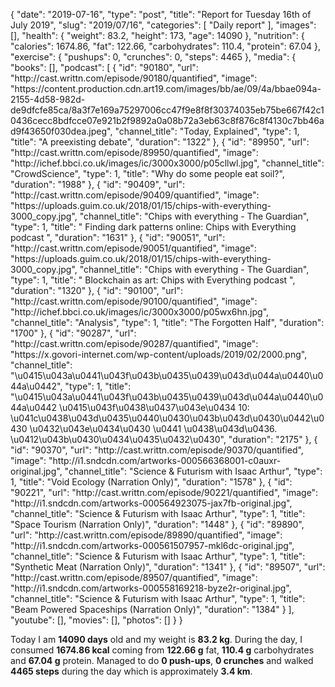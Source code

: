 {
    "date": "2019-07-16",
    "type": "post",
    "title": "Report for Tuesday 16th of July 2019",
    "slug": "2019\/07\/16",
    "categories": [
        "Daily report"
    ],
    "images": [],
    "health": {
        "weight": 83.2,
        "height": 173,
        "age": 14090
    },
    "nutrition": {
        "calories": 1674.86,
        "fat": 122.66,
        "carbohydrates": 110.4,
        "protein": 67.04
    },
    "exercise": {
        "pushups": 0,
        "crunches": 0,
        "steps": 4465
    },
    "media": {
        "books": [],
        "podcast": [
            {
                "id": "90180",
                "url": "http:\/\/cast.writtn.com\/episode\/90180\/quantified",
                "image": "https:\/\/content.production.cdn.art19.com\/images\/bb\/ae\/09\/4a\/bbae094a-2155-4d58-982d-de9dfcfe85ca\/8a3f7e169a75297006cc47f9e8f8f30374035eb75be667f42c10436cecc8bdfcce07e921b2f9892a0a08b72a3eb63c8f876c8f4130c7bb46ad9f43650f030dea.jpeg",
                "channel_title": "Today, Explained",
                "type": 1,
                "title": "A preexisting debate",
                "duration": "1322"
            },
            {
                "id": "89950",
                "url": "http:\/\/cast.writtn.com\/episode\/89950\/quantified",
                "image": "http:\/\/ichef.bbci.co.uk\/images\/ic\/3000x3000\/p05cllwl.jpg",
                "channel_title": "CrowdScience",
                "type": 1,
                "title": "Why do some people eat soil?",
                "duration": "1988"
            },
            {
                "id": "90409",
                "url": "http:\/\/cast.writtn.com\/episode\/90409\/quantified",
                "image": "https:\/\/uploads.guim.co.uk\/2018\/01\/15\/chips-with-everything-3000_copy.jpg",
                "channel_title": "Chips with everything - The Guardian",
                "type": 1,
                "title": " Finding dark patterns online: Chips with Everything podcast ",
                "duration": "1631"
            },
            {
                "id": "90051",
                "url": "http:\/\/cast.writtn.com\/episode\/90051\/quantified",
                "image": "https:\/\/uploads.guim.co.uk\/2018\/01\/15\/chips-with-everything-3000_copy.jpg",
                "channel_title": "Chips with everything - The Guardian",
                "type": 1,
                "title": " Blockchain as art: Chips with Everything podcast ",
                "duration": "1320"
            },
            {
                "id": "90100",
                "url": "http:\/\/cast.writtn.com\/episode\/90100\/quantified",
                "image": "http:\/\/ichef.bbci.co.uk\/images\/ic\/3000x3000\/p05wx6hn.jpg",
                "channel_title": "Analysis",
                "type": 1,
                "title": "The Forgotten Half",
                "duration": "1700"
            },
            {
                "id": "90287",
                "url": "http:\/\/cast.writtn.com\/episode\/90287\/quantified",
                "image": "https:\/\/x.govori-internet.com\/wp-content\/uploads\/2019\/02\/2000.png",
                "channel_title": "\u0415\u043a\u0441\u043f\u043b\u0435\u0439\u043d\u044a\u0440\u044a\u0442",
                "type": 1,
                "title": "\u0415\u043a\u0441\u043f\u043b\u0435\u0439\u043d\u044a\u0440\u044a\u0442 \u0415\u043f\u0438\u0437\u043e\u0434 10: \u041c\u0438\u043d\u0435\u0440\u0430\u043b\u043d\u0430\u0442\u0430 \u0432\u043e\u0434\u0430 \u0441 \u0438\u043d\u0436. \u0412\u043b\u0430\u0434\u0435\u0432\u0430",
                "duration": "2175"
            },
            {
                "id": "90370",
                "url": "http:\/\/cast.writtn.com\/episode\/90370\/quantified",
                "image": "http:\/\/i1.sndcdn.com\/artworks-000566368001-c0auxr-original.jpg",
                "channel_title": "Science & Futurism with Isaac Arthur",
                "type": 1,
                "title": "Void Ecology (Narration Only)",
                "duration": "1578"
            },
            {
                "id": "90221",
                "url": "http:\/\/cast.writtn.com\/episode\/90221\/quantified",
                "image": "http:\/\/i1.sndcdn.com\/artworks-000564923075-jax7fb-original.jpg",
                "channel_title": "Science & Futurism with Isaac Arthur",
                "type": 1,
                "title": "Space Tourism (Narration Only)",
                "duration": "1448"
            },
            {
                "id": "89890",
                "url": "http:\/\/cast.writtn.com\/episode\/89890\/quantified",
                "image": "http:\/\/i1.sndcdn.com\/artworks-000561507957-mkl6dc-original.jpg",
                "channel_title": "Science & Futurism with Isaac Arthur",
                "type": 1,
                "title": "Synthetic Meat (Narration Only)",
                "duration": "1341"
            },
            {
                "id": "89507",
                "url": "http:\/\/cast.writtn.com\/episode\/89507\/quantified",
                "image": "http:\/\/i1.sndcdn.com\/artworks-000558169218-byze2r-original.jpg",
                "channel_title": "Science & Futurism with Isaac Arthur",
                "type": 1,
                "title": "Beam Powered Spaceships (Narration Only)",
                "duration": "1384"
            }
        ],
        "youtube": [],
        "movies": [],
        "photos": []
    }
}

Today I am <strong>14090 days</strong> old and my weight is <strong>83.2 kg</strong>. During the day, I consumed <strong>1674.86 kcal</strong> coming from <strong>122.66 g</strong> fat, <strong>110.4 g</strong> carbohydrates and <strong>67.04 g</strong> protein. Managed to do <strong>0 push-ups</strong>, <strong>0 crunches</strong> and walked <strong>4465 steps</strong> during the day which is approximately <strong>3.4 km</strong>.